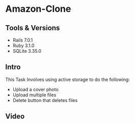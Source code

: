 # Amazon-Clone
## Tools & Versions
- Rails 7.0.1
- Ruby 3.1.0
- SQLite 3.35.0

## Intro

This Task Involves using active storage to do the following:
- Upload a cover photo
- Upload multiple files
- Delete button that deletes files

## Video
